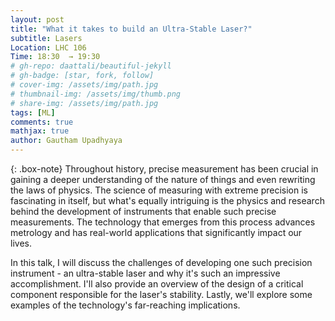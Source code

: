 ```yaml
---
layout: post
title: "What it takes to build an Ultra-Stable Laser?"
subtitle: Lasers
Location: LHC 106
Time: 18:30  → 19:30
# gh-repo: daattali/beautiful-jekyll
# gh-badge: [star, fork, follow]
# cover-img: /assets/img/path.jpg
# thumbnail-img: /assets/img/thumb.png
# share-img: /assets/img/path.jpg
tags: [ML]
comments: true
mathjax: true
author: Gautham Upadhyaya
---
```

{: .box-note}
Throughout history, precise measurement has been crucial in gaining a deeper understanding of the nature of things and even rewriting the laws of physics. The science of measuring with extreme precision is fascinating in itself, but what's equally intriguing is the physics and research behind the development of instruments that enable such precise measurements. The technology that emerges from this process advances metrology and has real-world applications that significantly impact our lives.

In this talk, I will discuss the challenges of developing one such precision instrument - an ultra-stable laser and why it's such an impressive accomplishment. I'll also provide an overview of the design of a critical component responsible for the laser's stability. Lastly, we'll explore some examples of the technology's far-reaching implications.